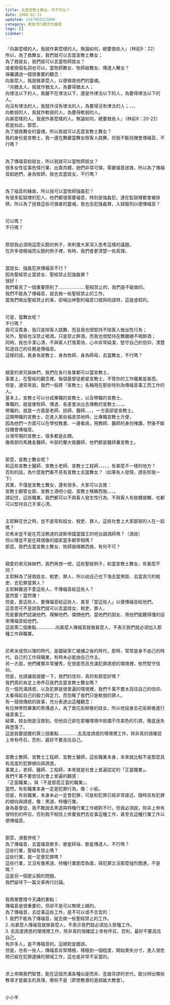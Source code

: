 ```yaml
---
title: 去當宣教士舞女，可不可以？
date: 2008-02-21
updated: 1547993323000
category: 教會流行觀念的偏差
tags: []
sidebar: 
---
```


<p>『向甚麼樣的人，我就作甚麼樣的人。無論如何，總要救些人』（林前9：22）<br/>所以，為了救舞女，我們就可以去當宣教士舞女；<br/>為了救妓女，我們就可以去當牧師妓女？<br/>或者換個名詞也可以，當牧師舞女、牧師娘舞女、傳道人舞女？<br/><!--more-->保羅講過一個很重要的觀念：<br/>向甚麼人，我就做甚麼人，以便搶救他們的靈魂。<br/>『向猶太人，我就作猶太人，為要得猶太人；<br/>向律法以下的人，我雖不在律法以下，還是作律法以下的人，為要得律法以下的人。<br/>向沒有律法的人，我就作沒有律法的人，為要得沒有律法的人；、、、<br/>向軟弱的人，我就作軟弱的人，為要得軟弱的人。<br/>向甚麼樣的人，我就作甚麼樣的人。無論如何，總要救些人』（林前9：20-22）<br/>若是如此，那麼，<br/>為了搶救舞女的靈魂，所以我就可以去當宣教士舞女？<br/>我的身份是宣教士，我一邊在舞廳當舞女陪客人跳舞，但我不斷找機會傳福音，不行嗎？<br/> <br/><br/>為了傳福音給妓女，所以我就可以當牧師妓女？<br/>很多女性從事色情行業、出賣肉體，她們非常可憐，需要福音拯救，所以為了傳福音給她們，身為牧師，我也去當妓女，不行嗎？<br/><br/><br/>為了福音的緣故，所以我可以當牧師強姦犯？<br/>有很多監獄裡的犯人，他們都很需要福音，特別是強姦犯，連在監獄裡都會被排擠，所以為了拯救這些可憐者的靈魂，我也去犯強姦罪，入獄服刑以便傳福音？<br/><br/><br/>可以嗎？<br/>不行嗎？<br/><br/><br/>原諒我必須用這麼尖銳的例子，來刺激大家深入思考這樣的議題。<br/>在許多很極端而尖銳的例子裡，有時，我們會更清楚一些真理。<br/><br/><br/>當妓女、強姦犯來傳福音不行？<br/>因為聖經禁止當妓女、聖經禁止犯強姦罪？<br/>很好！<br/>我們看見了一個重要原則了…………………聖經禁止的，我們是不能做的。<br/>我們不能為了傳福音，就去做一些聖經禁止的工作。<br/>當我們做出聖經禁止的事，卻喊出神聖的福音口號與術語時，這是虛假的。<br/><br/><br/>可是，當舞女呢？<br/>不行嗎？<br/>我可沒賣身，我只是陪客人跳舞，而且我也很堅持不陪客人做出性行為；<br/>另外，聖經也沒禁止喝酒，只是禁止醉酒，而我也很堅持在舞廳絕不喝醉酒；<br/>同時，我也手潔心清，不與客人打情罵俏，心中非常純潔，堅守自己的信仰，清楚知道自己的任務是傳福音。<br/>這樣的話，我身為宣教士、身為牧師、身為師母，去當舞女，不行嗎？<br/><br/><br/>親愛的弟兄姊妹們，我們在各行各業都可以當宣教士，<br/>事實上，在聖經的觀念裡，每個基督徒都是宣教士，不管你的工作職業是甚麼。<br/>但是，通常來說，我們一般將『宣教士』名稱用在那些特別為傳福音事工而工作的人。<br/>基本上，宣教士可以分成專職的宣教士，以及帶職的宣教士。<br/>專職的，就是像牧師、傳道、各差會派出去傳教的宣教士、、、。<br/>帶職的，就是一方面是老師、技師、醫師、、、，一方面卻是宣教士。<br/>這類帶職的宣教士，在進入某些福音禁地時，比專職宣教士方便，<br/>因為他們一方面可以在學校教書、一邊看病，用教師、醫師的身份掩護，然後不斷找機會傳福音。<br/>台灣早期的宣教士，很多都是此類。<br/>像南部的馬雅各醫師，中部的蘭大衛醫師，他們都是醫師兼宣教士。<br/><br/><br/>那麼，宣教士舞女呢？<br/>和這些宣教士醫師、宣教士老師、宣教士工程師、、、、，有甚麼不一樣的地方？<br/>否則的話，為什麼我們看不見有宣教士去當舞女？（如果有人發現，請告知我一下）<br/>其實，不僅是宣教士舞女，還有很多，大家可以去推：<br/>宣教士鋼管女郎、宣教士酒吧小姐、宣教士檳榔西施、、、。<br/>請記住，這些職業，我們都可以不與客人發生性行為、不與客人有肢體接觸、也都可以堅持自己手潔心清。<br/><br/><br/>主耶穌在世之時，豈不是常和妓女、稅吏、罪人，這些社會上大家鄙視的人在一起嗎？<br/>尼希米豈不是在荒淫無道的波斯帝國當國王的吧台調酒師嗎？（酒政）<br/>但以理豈不是在拜偶像的國家當多朝宰相嗎？<br/>那麼，我們去當宣教士舞女、牧師娘檳榔西施，有何不可？<br/><br/><br/>親愛的弟兄姊妹們，我們再想一想，這些聖經例子，和當宣教士舞女，有甚麼不同？<br/>主耶穌為了拯救妓女、稅吏、罪人，所以祂自己也下海去當男妓、去當貪污的稅吏、去犯罪當罪人？<br/>主耶穌難道不愛這些人，不傳福音給這些人？<br/>當然愛！當然傳！<br/>但是，愛這些人、要傳福音給這些人、甚至「當這些人」以便傳福音給他們，<br/>這意思可不是說我們就可以去當妓女、稅吏、罪人，<br/>而是要我們認識他們、理解他們、憐憫他們、當他們的朋友、用他們能聽得懂的話來傳福音給他們。<br/>這是第二個重點……………向甚麼人傳福音就做甚麼人，不表示我們就必須加入那種工作與職業。<br/><br/><br/>尼希米或但以理的時代，是國破家亡被擄之後的時代，那時，常常是身不由己的時代，自己的工作與職業，有時未必能由自己作主。<br/>另一方面，他們確實非常優秀，在很差而且充滿犯罪誘惑的環境裡，依然堅守信仰。<br/>但是，也請讓我提醒一下，我們的信仰，真的有那麼好嗎？<br/>我們真的肯定上帝呼召我們去當宣教士舞女嗎？<br/>在一個充滿誘惑，以及犯罪是很普遍的環境裡，我們千萬不要太高估自己的信仰、太看得起自己的毅力與定力，而忽略了我們只是軟弱的罪人。<br/>有一個很傳統的故事，充分表達出這種觀念：<br/>有位神學院畢業的男傳道人，為了救花街柳巷的妓女，所以他投身去花街柳巷進行福音事工。<br/>結果，妓女倒是沒救到，但他自己卻在那種環境中抵擋不住美色的引誘，徹底迷失與墮落了。<br/>這是我要提醒的第三個重點……………去高度誘惑的環境裡工作，除非真的很確認上帝有呼召，否則，最好不要高估自己。<br/><br/><br/>宣教士教師、宣教士工程師、宣教士醫師，這些職業本身，本來就比較不是那麼具有高度的犯罪傾向與誘惑。<br/>事實上，老師、醫師、工程師，本來就是社會上普遍認定的「正當職業」。<br/>我們千萬不要低估社會上普遍的觀感：<br/>『正當職業』，與『不是那麼正當的職業』。<br/>當然，有些職業本身一定是犯罪行為，像：小偷。<br/>但是，有些職業，本身未必一定會犯罪，可是和犯罪已經非常接近、隨時具有犯罪的傾向與誘惑，像：黑道、特種行業。<br/>身為基督徒，我不敢說去黑道與特種行業工作絕對不行，但我必須說，除非上帝有很特別的呼召，否則我不相信上帝要我們去從事這種工作，甚至去這種行業工作以便傳福音。<br/><br/><br/>那麼，演藝界呢？<br/>為了傳福音，去當福音歌手、歌星師母、歌星傳道人，不行嗎？<br/>這些行業，聖經有禁止嗎？<br/>這些行業，就一定會犯罪嗎？<br/>這些行業，又沒有像黑道、特種行業那麼負面，與犯罪又沒那麼強烈關連，不是嗎？<br/>這是另一個更尖銳的問題。<br/>我們留待下一篇文章再行討論。<br/><br/><br/>我簡單整理今天講的重點：<br/>傳福音是很重要的，但卻不是可以無限上綱的。<br/>為了傳福音，去從事這些工作，是不可以或不合宜的：<br/>1.	我們不能為了傳福音，就去做一些聖經禁止的工作。<br/>2.	向甚麼人傳福音就做甚麼人，不表示我們就必須加入那種工作。<br/>3.	去高度誘惑的環境裡工作，除非真的很確認上帝有呼召，否則，最好不要高估自己。<br/>有許多人，是不傳福音的。這絕對是錯誤。<br/>但是，也有一些人，傳福音非常積極，積極到一個程度，開始喪失分寸，進入很危險已經在犯罪邊緣的領域工作，這也是非常不妥當的。<br/><br/><br/>求上帝賜我們智慧，能在這個充滿各種似是而非、歪曲背謬的世代，能分辨出哪些教導才是屬主的真理，哪些不是（即使教導的是超級大教會）。<br/><br/><br/>小小羊<br/><br/></p><p> </p><br/><br/><br/>